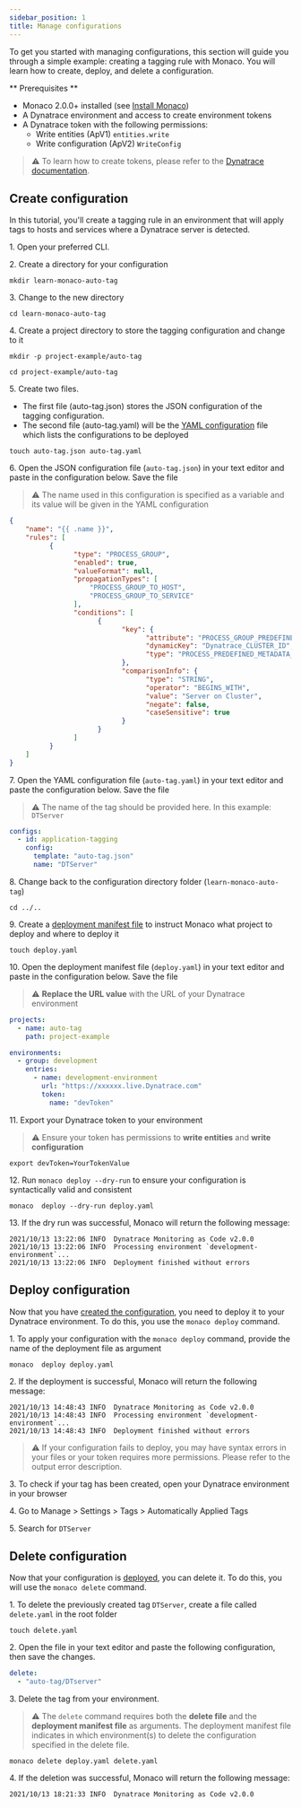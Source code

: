 ```yaml
---
sidebar_position: 1
title: Manage configurations
---
```


To get you started with managing configurations, this section will guide you through a simple example: creating a tagging rule with Monaco. 
You will learn how to create, deploy, and delete a configuration. 

** Prerequisites **

* Monaco 2.0.0+ installed (see [Install Monaco](../Get-Started/install-monaco.mdx))
* A Dynatrace environment and access to create environment tokens
* A Dynatrace token with the following permissions: 
    * Write entities (ApV1) <code>entities.write</code> 
    * Write configuration (ApV2) <code>WriteConfig</code> 

>
> :warning: To learn how to create tokens, please refer to the [Dynatrace documentation](https://www.dynatrace.com/support/help/shortlink/token#create-api-token). 
>

## Create configuration

In this tutorial, you'll create a tagging rule in an environment that will apply tags to hosts and services where a Dynatrace server is detected.

1\. Open your preferred CLI. 

2\. Create a directory for your configuration

```shell
mkdir learn-monaco-auto-tag
```

3\. Change to the new directory

```shell
cd learn-monaco-auto-tag
```

4\. Create a project directory to store the tagging configuration and change to it

```shell
mkdir -p project-example/auto-tag
```

```shell
cd project-example/auto-tag
```

5\. Create two files. 
* The first file (auto-tag.json) stores the JSON configuration of the tagging configuration. 
* The second file (auto-tag.yaml) will be the [YAML configuration](../../configuration/yaml_configuration.md) file which lists the configurations to be deployed

```shell
touch auto-tag.json auto-tag.yaml
```

6\. Open the JSON configuration file (`auto-tag.json`) in your text editor and paste in the configuration below. Save the file


>
> :warning: The name used in this configuration is specified as a variable and its value will be given in the YAML configuration
>

```json
{
    "name": "{{ .name }}",
    "rules": [
          {
                "type": "PROCESS_GROUP",
                "enabled": true,
                "valueFormat": null,
                "propagationTypes": [
                    "PROCESS_GROUP_TO_HOST",
                    "PROCESS_GROUP_TO_SERVICE"
                ],
                "conditions": [
                      {
                            "key": {
                                  "attribute": "PROCESS_GROUP_PREDEFINED_METADATA",
                                  "dynamicKey": "Dynatrace_CLUSTER_ID",
                                  "type": "PROCESS_PREDEFINED_METADATA_KEY"
                            },
                            "comparisonInfo": {
                                  "type": "STRING",
                                  "operator": "BEGINS_WITH",
                                  "value": "Server on Cluster",
                                  "negate": false,
                                  "caseSensitive": true
                            }
                      }
                ]
          }
    ]
}
```

7\. Open the YAML configuration file (`auto-tag.yaml`) in your text editor and paste the configuration below. Save the file

>
> :warning: The name of the tag should be provided here. In this example: `DTServer`
>

```yaml
configs:
  - id: application-tagging
    config:
      template: "auto-tag.json"
      name: "DTServer"
```

<p></p>

8\. Change back to the configuration directory folder (`learn-monaco-auto-tag`)

```shell
cd ../..
```

9\. Create a [deployment manifest file](../../configuration/configuration.md#deployment-manifest) to instruct Monaco what project to deploy and where to deploy it

```shell
touch deploy.yaml
```

10\. Open the deployment manifest file (`deploy.yaml`) in your text editor and paste in the configuration below. Save the file

> :warning: **Replace the URL value** with the URL of your Dynatrace environment

```yaml
projects:
  - name: auto-tag
    path: project-example

environments:
  - group: development
    entries:
      - name: development-environment
        url: "https://xxxxxx.live.Dynatrace.com"
        token:
          name: "devToken"
```

11\. Export your Dynatrace token to your environment

>
> :warning: Ensure your token has permissions to **write entities** and **write configuration**
>

```shell
export devToken=YourTokenValue
```

12\. Run `monaco deploy --dry-run` to ensure your configuration is syntactically valid and consistent 

```shell
monaco  deploy --dry-run deploy.yaml
```

13\. If the dry run was successful, Monaco will return the following message:

```shell
2021/10/13 13:22:06 INFO  Dynatrace Monitoring as Code v2.0.0
2021/10/13 13:22:06 INFO  Processing environment `development-environment`...
2021/10/13 13:22:06 INFO  Deployment finished without errors
```

## Deploy configuration

Now that you have [created the configuration](./manage-configuration#create-configuration), you need to deploy it to your Dynatrace environment. To do this, you use the `monaco deploy` command.

1\. To apply your configuration with the `monaco deploy` command, provide the name of the deployment file as argument 

```shell
monaco  deploy deploy.yaml
```

2\. If the deployment is successful, Monaco will return the following message:

```shell
2021/10/13 14:48:43 INFO  Dynatrace Monitoring as Code v2.0.0
2021/10/13 14:48:43 INFO  Processing environment `development-environment`...
2021/10/13 14:48:43 INFO  Deployment finished without errors
```
>
> :warning: If your configuration fails to deploy, you may have syntax errors in your files or your token requires more permissions. 
> Please refer to the output error description.
>

3\. To check if your tag has been created, open your Dynatrace environment in your browser

4\. Go to Manage > Settings > Tags > Automatically Applied Tags

5\. Search for `DTServer`

<!-- <img
  src={require('../static/img/DTServer.PNG').default}
  alt="dtserver"
/> -->

## Delete configuration

Now that your configuration is [deployed](./manage-configuration#deploy-configuration), you can delete it. To do this, you will use the `monaco delete` command.

1\. To delete the previously created tag `DTServer`, create a file called `delete.yaml` in the root folder

```shell
touch delete.yaml
```

2\. Open the file in your text editor and paste the following configuration, then save the changes.

```yaml
delete:
  - "auto-tag/DTserver"
```

3\. Delete the tag from your environment. 

>
> :warning: The `delete` command requires both the **delete file** and the **deployment manifest file** as arguments. The deployment manifest file indicates in which environment(s) to delete the configuration specified in the delete file. 
>

```shell
monaco delete deploy.yaml delete.yaml
```
4\. If the deletion was successful, Monaco will return the following message:

```shell
2021/10/13 18:21:33 INFO  Dynatrace Monitoring as Code v2.0.0
```
